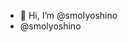 - 👋 Hi, I’m @smoIyoshino
- @smolyoshino

<!---
smoIyoshino/smoIyoshino is a ✨ special ✨ repository because its `README.md` (this file) appears on your GitHub profile.
You can click the Preview link to take a look at your changes.
--->
